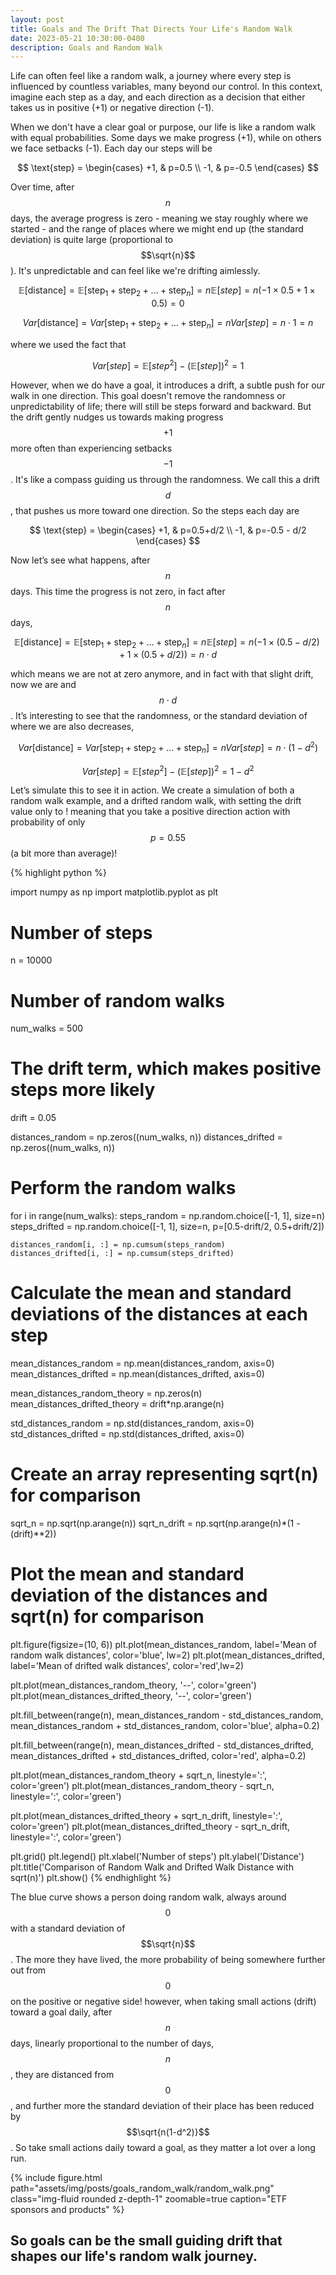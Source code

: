 ```yaml
---
layout: post
title: Goals and The Drift That Directs Your Life's Random Walk
date: 2023-05-21 10:30:00-0400
description: Goals and Random Walk
---
```



Life can often feel like a random walk, a journey where every step is influenced by countless variables, many beyond our control. In this context, imagine each step as a day, and each direction as a decision that either takes us in positive (+1) or negative direction (-1). 

When we don't have a clear goal or purpose, our life is like a random walk with equal probabilities. Some days we make progress (+1), while on others we face setbacks (-1). Each day our steps will be 

$$
\text{step} = \begin{cases} +1, &  p=0.5 \\ -1, &  p=-0.5 \end{cases}
$$

Over time, after  $$n$$ days, the average progress is zero - meaning we stay roughly where we started - and the range of places where we might end up (the standard deviation) is quite large (proportional to $$\sqrt{n}$$). It's unpredictable and can feel like we're drifting aimlessly.

$$
\mathbb{E}[\text{distance}] = \mathbb{E}[\text{step}_1 + \text{step}_2 + … + \text{step}_n] = n \mathbb{E}[step] = n  (-1 \times 0.5 + 1 \times 0.5) = 0 
$$

$$
Var[\text{distance}] = Var[\text{step}_1 + \text{step}_2 + … + \text{step}_n] = n Var[step] = n \cdot 1 =n
$$

where we used the fact that

$$
Var[step] =  \mathbb{E}[step^2] - (\mathbb{E}[step])^2 = 1
$$

However, when we do have a goal, it introduces a drift, a subtle push for our walk in one direction. This goal doesn't remove the randomness or unpredictability of life; there will still be steps forward and backward. But the drift gently nudges us towards making progress $$+1$$ more often than experiencing setbacks $$-1$$. It's like a compass guiding us through the randomness. We call this a drift $$d$$, that pushes us more toward one direction. So the steps each day are 

$$
\text{step} = \begin{cases} +1, &  p=0.5+d/2 \\ -1, &  p=-0.5 - d/2 \end{cases}
$$

Now let’s see what happens, after  $$n$$ days. This time the progress is not zero, in fact after $$n$$ days,  

$$
\mathbb{E}[\text{distance}] = \mathbb{E}[\text{step}_1 + \text{step}_2 + … + \text{step}_n] = n \mathbb{E}[step] = n  (-1 \times (0.5-d/2) + 1 \times (0.5+d/2)) = n\cdot d
$$

which means we are not at zero anymore, and in fact with that slight drift, now we are and $$n\cdot d$$. It’s interesting to see that the randomness, or the standard deviation of where we are also decreases, 

$$
Var[\text{distance}] = Var[\text{step}_1 + \text{step}_2 + … + \text{step}_n] = n Var[step] = n \cdot (1-d^2)
$$

$$
Var[step] =  \mathbb{E}[step^2] - (\mathbb{E}[step])^2 = 1 - d^2
$$

Let’s simulate this to see it in action. We create a simulation of both a random walk example, and a drifted random walk, with setting the drift value only to ! meaning that you take a positive direction action with probability of only $$p=0.55$$ (a bit more than average)!


{% highlight python %}

import numpy as np
import matplotlib.pyplot as plt

# Number of steps
n = 10000

# Number of random walks
num_walks = 500

# The drift term, which makes positive steps more likely
drift = 0.05

distances_random = np.zeros((num_walks, n))
distances_drifted = np.zeros((num_walks, n))

# Perform the random walks
for i in range(num_walks):
    steps_random = np.random.choice([-1, 1], size=n)
    steps_drifted = np.random.choice([-1, 1], size=n, p=[0.5-drift/2, 0.5+drift/2])
    
    distances_random[i, :] = np.cumsum(steps_random)
    distances_drifted[i, :] = np.cumsum(steps_drifted)

# Calculate the mean and standard deviations of the distances at each step
mean_distances_random = np.mean(distances_random, axis=0)
mean_distances_drifted = np.mean(distances_drifted, axis=0)

mean_distances_random_theory = np.zeros(n)
mean_distances_drifted_theory = drift*np.arange(n)

std_distances_random = np.std(distances_random, axis=0)
std_distances_drifted = np.std(distances_drifted, axis=0)

# Create an array representing sqrt(n) for comparison
sqrt_n = np.sqrt(np.arange(n))
sqrt_n_drift = np.sqrt(np.arange(n)*(1 - (drift)**2))

# Plot the mean and standard deviation of the distances and sqrt(n) for comparison
plt.figure(figsize=(10, 6))
plt.plot(mean_distances_random, label='Mean of random walk distances', color='blue', lw=2)
plt.plot(mean_distances_drifted, label='Mean of drifted walk distances', color='red',lw=2)

plt.plot(mean_distances_random_theory, '--',  color='green')
plt.plot(mean_distances_drifted_theory, '--', color='green')

plt.fill_between(range(n), mean_distances_random - std_distances_random, mean_distances_random + std_distances_random, color='blue', alpha=0.2)

plt.fill_between(range(n), mean_distances_drifted - std_distances_drifted, mean_distances_drifted + std_distances_drifted, color='red', alpha=0.2)

plt.plot(mean_distances_random_theory + sqrt_n, linestyle=':', color='green')
plt.plot(mean_distances_random_theory - sqrt_n,  linestyle=':', color='green')

plt.plot(mean_distances_drifted_theory + sqrt_n_drift, linestyle=':', color='green')
plt.plot(mean_distances_drifted_theory - sqrt_n_drift,  linestyle=':', color='green')

plt.grid()
plt.legend()
plt.xlabel('Number of steps')
plt.ylabel('Distance')
plt.title('Comparison of Random Walk and Drifted Walk Distance with sqrt(n)')
plt.show()
{% endhighlight %}



The blue curve shows a person doing random walk, always around $$0$$ with a standard deviation of $$\sqrt{n}$$. The more they have lived, the more probability of being somewhere further out from $$0$$ on the positive or negative side! however, when taking small actions (drift) toward a goal daily, after $$n$$ days, linearly proportional to the number of days, $$n$$, they are distanced from $$0$$, and further more the standard deviation of their place has been reduced by $$\sqrt{n(1-d^2)}$$. So take small actions daily toward a goal, as they matter a lot over a long run. 



{% include figure.html path="assets/img/posts/goals_random_walk/random_walk.png" class="img-fluid rounded z-depth-1" zoomable=true caption="ETF sponsors and products" %}


## So goals can be the small guiding drift that shapes our life's random walk journey.